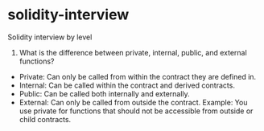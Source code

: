 # solidity-interview
Solidity interview by level

1. What is the difference between private, internal, public, and external functions?

 - Private: Can only be called from within the contract they are defined in.
 - Internal: Can be called within the contract and derived contracts.
 - Public: Can be called both internally and externally.
 - External: Can only be called from outside the contract.
Example: You use private for functions that should not be accessible from outside or child contracts.

